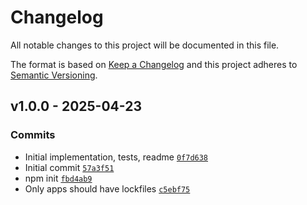 # Changelog

All notable changes to this project will be documented in this file.

The format is based on [Keep a Changelog](https://keepachangelog.com/en/1.0.0/)
and this project adheres to [Semantic Versioning](https://semver.org/spec/v2.0.0.html).

## v1.0.0 - 2025-04-23

### Commits

- Initial implementation, tests, readme [`0f7d638`](https://github.com/es-shims/Map.prototype.getOrInsertComputed/commit/0f7d638e7b954f4716239639b47df7191a0dd7f6)
- Initial commit [`57a3f51`](https://github.com/es-shims/Map.prototype.getOrInsertComputed/commit/57a3f51734876af23d1298a642b68a931a527f4e)
- npm init [`fbd4ab9`](https://github.com/es-shims/Map.prototype.getOrInsertComputed/commit/fbd4ab971c5054a824296ddaef458842f4e441d7)
- Only apps should have lockfiles [`c5ebf75`](https://github.com/es-shims/Map.prototype.getOrInsertComputed/commit/c5ebf75e09c5eb41a31c3bf0dc62d823f7836bb2)

